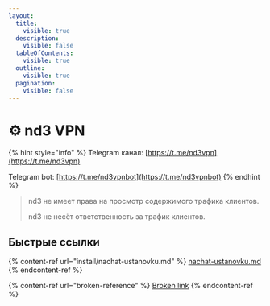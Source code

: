 ```yaml
---
layout:
  title:
    visible: true
  description:
    visible: false
  tableOfContents:
    visible: true
  outline:
    visible: true
  pagination:
    visible: false
---
```


# ⚙ nd3 VPN

{% hint style="info" %}
Telegram канал: [https://t.me/nd3vpn](https://t.me/nd3vpn)

Telegram bot: [https://t.me/nd3vpnbot](https://t.me/nd3vpnbot)
{% endhint %}

> nd3 не имеет права на просмотр содержимого трафика клиентов.
>
> nd3 не несёт ответственность за трафик клиентов.

## Быстрые ссылки

{% content-ref url="install/nachat-ustanovku.md" %}
[nachat-ustanovku.md](install/nachat-ustanovku.md)
{% endcontent-ref %}

{% content-ref url="broken-reference" %}
[Broken link](broken-reference)
{% endcontent-ref %}
